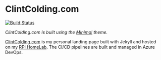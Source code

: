 # ClintColding.com

[![Build Status](https://dev.azure.com/clintcolding/HomeLab/_apis/build/status/clintcolding.clintcolding.github.io?branchName=master)](https://dev.azure.com/clintcolding/HomeLab/_build/latest?definitionId=3&branchName=master)

*ClintColding.com is built using the [Minimal](http://pages-themes.github.io/minimal) theme.*

[ClintColding.com](https://clintcolding.com) is my personal landing page built with Jekyll and hosted on my [RPi HomeLab](https://github.com/clintcolding/HomeLab). The CI/CD pipelines are built and managed in Azure DevOps.